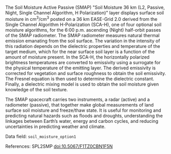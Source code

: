 The Soil Moisture Active Passive (SMAP) "Soil Moisture 36 km (L2, Passive, Night, Single Channel Algorithm, H Polarization)" layer displays surface soil moisture in cm<sup>3</sup>/cm<sup>3</sup> posted on a 36 km EASE-Grid 2.0 derived from the Single Channel Algorithm H-Polarization (SCA-H), one of four optional soil moisture algorithms, for the 6:00 p.m. ascending (Night) half-orbit passes of the SMAP radiometer. The SMAP radiometer measures natural thermal emission emanating from the soil surface. The variation in the intensity of this radiation depends on the dielectric properties and temperature of the target medium, which for the near surface soil layer is a function of the amount of moisture present. In the SCA-H, the horizontally polarized brightness temperatures are converted to emissivity using a surrogate for the physical temperature of the emitting layer. The derived emissivity is corrected for vegetation and surface roughness to obtain the soil emissivity. The Fresnel equation is then used to determine the dielectric constant. Finally, a dielectric mixing model is used to obtain the soil moisture given knowledge of the soil texture.

The SMAP spacecraft carries two instruments, a radar (active) and a radiometer (passive), that together make global measurements of land surface soil moisture and freeze/thaw state. It is useful for monitoring and predicting natural hazards such as floods and droughts, understanding the linkages between Earth’s water, energy and carbon cycles, and reducing uncertainties in predicting weather and climate.

Data field: `soil_moisture_option1`

References: SPL2SMP [doi:10.5067/F1TZ0CBN1F5N](https://doi.org/10.5067/F1TZ0CBN1F5N)


